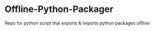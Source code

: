 # Offline-Python-Packager
Repo for python script that exports &amp; imports python packages offline
